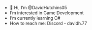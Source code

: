 - 👋 Hi, I’m @DavidHutchins05
- I’m interested in Game Development
- I’m currently learning C#
- How to reach me: Discord - davidh.77

<!---
DavidHutchins05/DavidHutchins05 is a ✨ special ✨ repository because its `README.md` (this file) appears on your GitHub profile.
You can click the Preview link to take a look at your changes.
--->
